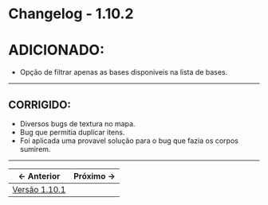 # Changelog - 1.10.2

# **ADICIONADO**:
- Opção de filtrar apenas as bases disponiveis na lista de bases.
---
## **CORRIGIDO**:
- Diversos bugs de textura no mapa.
- Bug que permitia duplicar itens.
- Foi aplicada uma provavel solução para o bug que fazia os corpos sumirem.
---

← Anterior             |  Próximo →
:-------------------------:|:-------------------------:
[Versão 1.10.1](https://stoneagemta.com/releases/dayz/1.10.1) |
